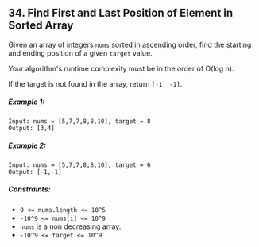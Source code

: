 ## 34. Find First and Last Position of Element in Sorted Array
Given an array of integers ```nums``` sorted in ascending order, find the starting and ending position of a given ```target``` value.

Your algorithm's runtime complexity must be in the order of O(log n).

If the target is not found in the array, return ```[-1, -1]```.

##### Example 1:
```
Input: nums = [5,7,7,8,8,10], target = 8
Output: [3,4]
```
##### Example 2:
```
Input: nums = [5,7,7,8,8,10], target = 6
Output: [-1,-1]
```
##### Constraints:

* ```0 <= nums.length <= 10^5```
* ```-10^9 <= nums[i] <= 10^9```
* ```nums``` is a non decreasing array.
* ```-10^9 <= target <= 10^9```